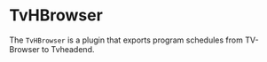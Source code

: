 # TvHBrowser
The `TvHBrowser` is a plugin that exports program schedules from TV-Browser to Tvheadend.
